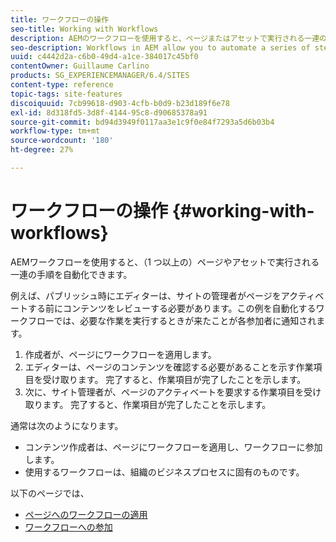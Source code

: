 ```yaml
---
title: ワークフローの操作
seo-title: Working with Workflows
description: AEMのワークフローを使用すると、ページまたはアセットで実行される一連の手順を自動化できます。
seo-description: Workflows in AEM allow you to automate a series of steps that are performed on a page or asset.
uuid: c4442d2a-c6b0-49d4-a1ce-384017c45bf0
contentOwner: Guillaume Carlino
products: SG_EXPERIENCEMANAGER/6.4/SITES
content-type: reference
topic-tags: site-features
discoiquuid: 7cb99618-d903-4cfb-b0d9-b23d189f6e78
exl-id: 8d318fd5-3d8f-4144-95c8-d90685378a91
source-git-commit: bd94d3949f0117aa3e1c9f0e84f7293a5d6b03b4
workflow-type: tm+mt
source-wordcount: '180'
ht-degree: 27%

---
```


# ワークフローの操作 {#working-with-workflows}

AEMワークフローを使用すると、（1 つ以上の）ページやアセットで実行される一連の手順を自動化できます。

例えば、パブリッシュ時にエディターは、サイトの管理者がページをアクティベートする前にコンテンツをレビューする必要があります。この例を自動化するワークフローでは、必要な作業を実行するときが来たことが各参加者に通知されます。

1. 作成者が、ページにワークフローを適用します。
1. エディターは、ページのコンテンツを確認する必要があることを示す作業項目を受け取ります。 完了すると、作業項目が完了したことを示します。
1. 次に、サイト管理者が、ページのアクティベートを要求する作業項目を受け取ります。 完了すると、作業項目が完了したことを示します。

通常は次のようになります。

* コンテンツ作成者は、ページにワークフローを適用し、ワークフローに参加します。
* 使用するワークフローは、組織のビジネスプロセスに固有のものです。

以下のページでは、

* [ページへのワークフローの適用 ](/help/sites-authoring/workflows-applying.md)
* [ワークフローへの参加 ](/help/sites-authoring/workflows-participating.md)
